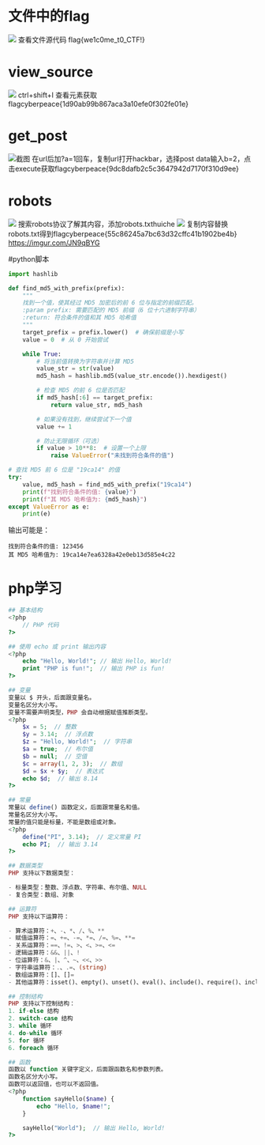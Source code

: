 # 文件中的flag
![](https://imgur.com/a/Tv8aJuc.png)
查看文件源代码 flag{we1c0me_t0_CTF!}

# view_source
![](https://imgur.com/XVS7W79.png)
ctrl+shift+I 查看元素获取flagcyberpeace{1d90ab99b867aca3a10efe0f302fe01e}

# get_post
![截图](https://imgur.com/7pJICzi.png)
在url后加?a=1回车，复制url打开hackbar，选择post data输入b=2，点击execute获取flagcyberpeace{9dc8dafb2c5c3647942d7170f310d9ee}

# robots
![](https://imgur.com/K3yOcZM.png)
搜索robots协议了解其内容，添加robots.txthuiche
![](https://imgur.com/DP8wG5l.png)
复制内容替换robots.txt得到flagcyberpeace{55c86245a7bc63d32cffc41b1902be4b}
https://imgur.com/JN9qBYG

#python脚本

```python
import hashlib

def find_md5_with_prefix(prefix):
    """
    找到一个值，使其经过 MD5 加密后的前 6 位与指定的前缀匹配。
    :param prefix: 需要匹配的 MD5 前缀（6 位十六进制字符串）
    :return: 符合条件的值和其 MD5 哈希值
    """
    target_prefix = prefix.lower()  # 确保前缀是小写
    value = 0  # 从 0 开始尝试

    while True:
        # 将当前值转换为字符串并计算 MD5
        value_str = str(value)
        md5_hash = hashlib.md5(value_str.encode()).hexdigest()

        # 检查 MD5 的前 6 位是否匹配
        if md5_hash[:6] == target_prefix:
            return value_str, md5_hash

        # 如果没有找到，继续尝试下一个值
        value += 1

        # 防止无限循环（可选）
        if value > 10**8:  # 设置一个上限
            raise ValueError("未找到符合条件的值")

# 查找 MD5 前 6 位是 "19ca14" 的值
try:
    value, md5_hash = find_md5_with_prefix("19ca14")
    print(f"找到符合条件的值: {value}")
    print(f"其 MD5 哈希值为: {md5_hash}")
except ValueError as e:
    print(e)
```

输出可能是：

```
找到符合条件的值: 123456
其 MD5 哈希值为: 19ca14e7ea6328a42e0eb13d585e4c22
```

# php学习

```php
## 基本结构
<?php
    // PHP 代码
?>

## 使用 echo 或 print 输出内容
<?php
    echo "Hello, World!"; // 输出 Hello, World!
    print "PHP is fun!";  // 输出 PHP is fun!
?>

## 变量
变量以 $ 开头，后面跟变量名。
变量名区分大小写。
变量不需要声明类型，PHP 会自动根据赋值推断类型。
<?php
    $x = 5;  // 整数
    $y = 3.14;  // 浮点数
    $z = "Hello, World!";  // 字符串
    $a = true;  // 布尔值
    $b = null;  // 空值
    $c = array(1, 2, 3);  // 数组
    $d = $x + $y;  // 表达式
    echo $d;  // 输出 8.14
?>

## 常量
常量以 define() 函数定义，后面跟常量名和值。
常量名区分大小写。
常量的值只能是标量，不能是数组或对象。
<?php
    define("PI", 3.14);  // 定义常量 PI
    echo PI;  // 输出 3.14
?>

## 数据类型
PHP 支持以下数据类型：

- 标量类型：整数、浮点数、字符串、布尔值、NULL       
- 复合类型：数组、对象

## 运算符
PHP 支持以下运算符：

- 算术运算符：+、-、*、/、%、**
- 赋值运算符：=、+=、-=、*=、/=、%=、**=
- 关系运算符：==、!=、>、<、>=、<=
- 逻辑运算符：&&、||、!
- 位运算符：&、|、^、~、<<、>>
- 字符串运算符：.、.=、(string)
- 数组运算符：[]、[]=
- 其他运算符：isset()、empty()、unset()、eval()、include()、require()、include_once()、require_once()

## 控制结构
PHP 支持以下控制结构：
1. if-else 结构
2. switch-case 结构
3. while 循环
4. do-while 循环
5. for 循环
6. foreach 循环

## 函数
函数以 function 关键字定义，后面跟函数名和参数列表。
函数名区分大小写。
函数可以返回值，也可以不返回值。
<?php
    function sayHello($name) {
        echo "Hello, $name!";
    }

    sayHello("World");  // 输出 Hello, World!
?>

